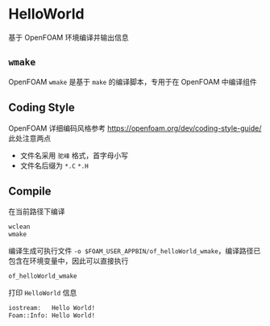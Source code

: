 # HelloWorld

基于 OpenFOAM 环境编译并输出信息

## `wmake`

OpenFOAM `wmake` 是基于 `make` 的编译脚本，专用于在 OpenFOAM 中编译组件

## Coding Style

OpenFOAM 详细编码风格参考 <https://openfoam.org/dev/coding-style-guide/> 此处注意两点

- 文件名采用 `驼峰` 格式，首字母小写
- 文件名后缀为 `*.C` `*.H`

## Compile

在当前路径下编译

```bash
wclean
wmake
```

编译生成可执行文件 `-o $FOAM_USER_APPBIN/of_helloWorld_wmake`，编译路径已包含在环境变量中，因此可以直接执行

```bash
of_helloWorld_wmake
```

打印 `HelloWorld` 信息

```bash
iostream:   Hello World!
Foam::Info: Hello World!
```




